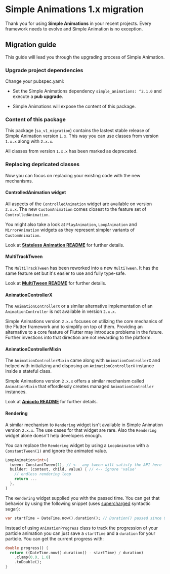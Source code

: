 # Simple Animations 1.x migration

Thank you for using **Simple Animations** in your recent projects. Every framework needs to evolve and Simple Animation is no exception.

## Migration guide

This guide will lead you through the upgrading process of Simple Animation.

### Upgrade project dependencies 

Change your pubspec.yaml:

- Set the Simple Animations dependency `simple_animations: ^2.1.0` and execute a **pub upgrade**.

- Simple Animations will expose the content of this package.

### Content of this package

This package (`sa_v1_migration`) contains the lastest stable release of Simple Animation version `1.x`. This way you can use classes from version `1.x.x` along with `2.x.x`.

All classes from version `1.x.x` has been marked as deprecated.

### Replacing depricated classes

Now you can focus on replacing your existing code with the new mechanisms.

#### ControlledAnimation widget

All aspects of the `ControlledAnimation` widget are available on version `2.x.x`. The new `CustomAnimation` comes closest to the feature set of `ControlledAnimation`.

You might also take a look at `PlayAnimation`, `LoopAnimation` and `MirrorAnimation` widgets as they represent simpler variants of `CustomAnimation`.

Look at [**Stateless Animation README**](https://pub.dev/packages/sa_stateless_animation) for further details.


#### MultiTrackTween

The `MultiTrackTween` has been reworked into a new `MultiTween`. It has the same feature set but it's easier to use and fully type-safe.

Look at [**MultiTween README**](https://pub.dev/packages/sa_multi_tween) for further details.


#### AnimationControllerX

The `AnimationControllerX` or a similar alternative implementation of an `AnimationController` is not available in version `2.x.x`.

Simple Animations version `2.x.x` focuses on utilizing the core mechanics of the Flutter framework and to simplify on top of them. Providing an alternative to a core feature of Flutter may introduce problems in the future. Further investions into that direction are not rewarding to the platform.

#### AnimationControllerMixin

The `AnimationControllerMixin` came along with `AnimationControllerX` and helped with initializing and disposing an `AnimationControllerX` instance inside a stateful class.

Simple Animations version `2.x.x` offers a similar mechanism called `AnimationMixin` that effordlessly creates managed `AnimationController` instances. 

Look at [**Anicoto README**](https://pub.dev/packages/sa_anicoto) for further details.

#### Rendering

A similar mechanism to `Rendering` widget isn't available in Simple Animation version `2.x.x`. The use cases for that widget are rare. Also the `Rendering` widget alone doesn't help developers enough.

You can replace the `Rendering` widget by using a `LoopAnimaton` with a `ConstantTween(1)` and ignore the animated value.

```dart
LoopAnimation<int>(
  tween: ConstantTween(1), // <-- any tween will satisfy the API here
  builder: (context, child, value) { // <-- ignore 'value'
    // endless rendering loop
    return ...
  },
)
```

The `Rendering` widget supplied you with the passed time. You can get that behavior by using the following snippet (uses [supercharged](https://pub.dev/packages/supercharged) syntactic sugar):

```dart
var startTime = DateTime.now().duration(); // Duration() passed since 01.01.1970
```

Instead of using `AnimationProgress` class to track the progression of your particle animation you can just save a `startTime` and a `duration` for your particle. You can get the current progress with:

```dart
double progress() {
  return ((DateTime.now().duration() - startTime) / duration)
    .clamp(0.0, 1.0)
    .toDouble();
}
```